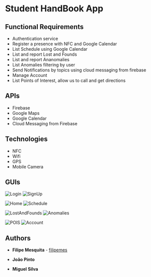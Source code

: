 # Student HandBook App

## Functional Requirements

- Authentication service
- Register a presence with NFC and Google Calendar
- List Schedule using Google Calendar
- List and report Lost and Founds
- List and report Ananomalies
- List Anomalies filtering by user
- Send Notifications by topics using cloud messaging from firebase
- Manage Account
- List Points of Interest, allow us to call and get directions



## APIs

- Firebase
- Google Maps
- Google Calendar
- Cloud Messaging from Firebase

## Technologies

- NFC
- Wifi
- GPS
- Mobile Camera

## GUIs

![Login](images/Login.png)
![SignUp](images/SignUp.png) 

![Home](images/Home.png)
![Schedule](images/Schedule.png)

![LostAndFounds](images/LostAndFounds.png)
![Anomalies](images/Anomalies.png)

![POIS](images/POIS.png)
![Account](images/Account.png)

## Authors

* **Filipe Mesquita** - [filipemes](https://github.com/filipemes)

* **João Pinto**

* **Miguel Silva**

